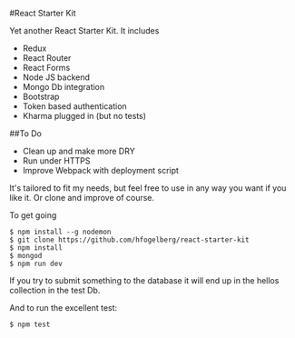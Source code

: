 #React Starter Kit

Yet another React Starter Kit. It includes

- Redux
- React Router
- React Forms
- Node JS backend
- Mongo Db integration
- Bootstrap
- Token based authentication
- Kharma plugged in (but no tests)

##To Do
- Clean up and make more DRY
- Run under HTTPS
- Improve Webpack with deployment script

It's tailored to fit my needs, but feel free to use in any way you want if you like it. Or clone and improve of course.

To get going
```
$ npm install --g nodemon
$ git clone https://github.com/hfogelberg/react-starter-kit
$ npm install
$ mongod
$ npm run dev
```

If you try to submit something to the database it will end up in the hellos collection in the test Db.

And to run the excellent test:
```
$ npm test
```
